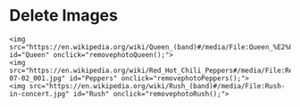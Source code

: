 # Delete Images
<!DOCTYPE html>
<html lang="en">
<head>
  <script type="text/javascript">

    function removephotoQueen(){
      var image = document.getElementById(Queen);
      node.parentNode.removeChild(Queen);
    }
    function removephotoPeppers(){
      var image = document.getElementById(Queen);
      node.parentNode.removeChild(Queen);
    }
    function removephotoRush(){
      var image = document.getElementById(Queen);
      node.parentNode.removeChild(Queen);
    }
  </script>
</head>
<body>

    <img src="https://en.wikipedia.org/wiki/Queen_(band)#/media/File:Queen_%E2%80%93_montagem_%E2%80%93_new.png" id="Queen" onclick="removephotoQueen();">
    <img src="https://en.wikipedia.org/wiki/Red_Hot_Chili_Peppers#/media/File:Red_Hot_Chili_Peppers_2012-07-02_001.jpg" id="Peppers" onclick="removephotoPeppers();">
    <img src="https://en.wikipedia.org/wiki/Rush_(band)#/media/File:Rush-in-concert.jpg" id="Rush" onclick="removephotoRush();">

</body>
</html>
